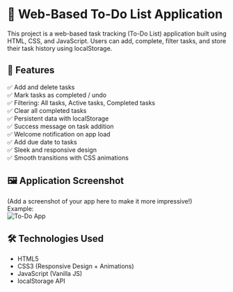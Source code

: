 # 📝 Web-Based To-Do List Application

This project is a web-based task tracking (To-Do List) application built using HTML, CSS, and JavaScript. Users can add, complete, filter tasks, and store their task history using localStorage.

## 🚀 Features

✅ Add and delete tasks  
✅ Mark tasks as completed / undo  
✅ Filtering: All tasks, Active tasks, Completed tasks  
✅ Clear all completed tasks  
✅ Persistent data with localStorage  
✅ Success message on task addition  
✅ Welcome notification on app load  
✅ Add due date to tasks  
✅ Sleek and responsive design  
✅ Smooth transitions with CSS animations

## 🖼️ Application Screenshot

(Add a screenshot of your app here to make it more impressive!)  
Example:  
![To-Do App](./assets/screenshot.png)

## 🛠️ Technologies Used

- HTML5  
- CSS3 (Responsive Design + Animations)  
- JavaScript (Vanilla JS)  
- localStorage API
